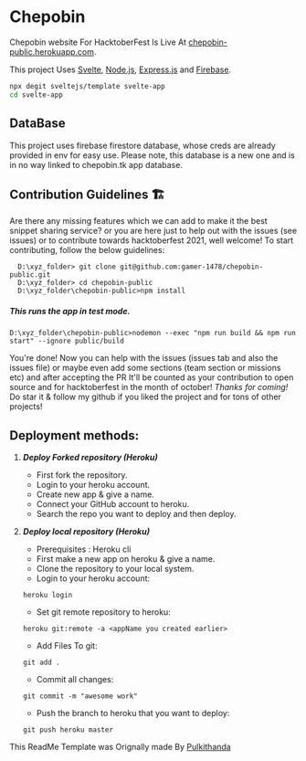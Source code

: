 # Chepobin

Chepobin website For HacktoberFest Is Live At [chepobin-public.herokuapp.com](https://chepobin-public.herokuapp.com).

This project Uses [Svelte](https://svelte.dev), [Node.js](https://nodejs.org/en/), [Express.js](https://expressjs.com/) and [Firebase](https://firebase.google.com/).

```bash
npx degit sveltejs/template svelte-app
cd svelte-app
```

## DataBase

This project uses firebase firestore database, whose creds are already provided in env for easy use. Please note, this database is a new one and is in no way linked to chepobin.tk app database.

## Contribution Guidelines 🏗

Are there any missing features which we can add to make it the best snippet sharing service? or you are here just to help out with the issues (see issues) or to contribute towards hacktoberfest 2021, well welcome!
To start contributing, follow the below guidelines:

```
  D:\xyz_folder> git clone git@github.com:gamer-1478/chepobin-public.git
  D:\xyz_folder> cd chepobin-public
  D:\xyz_folder\chepobin-public>npm install
```

##### This runs the app in test mode.

```
D:\xyz_folder\chepobin-public>nodemon --exec "npm run build && npm run start" --ignore public/build
```

You're done! Now you can help with the issues (issues tab and also the issues file) or maybe even add some sections (team section or missions etc) and after accepting the PR
It'll be counted as your contribution to open source and for hacktoberfest in the month of october! <i>Thanks for coming!</i> Do star it & follow my github if you liked the project and for tons of other projects!

## Deployment methods:

1.  **_Deploy Forked repository (Heroku)_**

    - First fork the repository.
    - Login to your heroku account.
    - Create new app & give a name.
    - Connect your GitHub account to heroku.
    - Search the repo you want to deploy and then deploy.

2.  **_Deploy local repository (Heroku)_**

    - Prerequisites : Heroku cli
    - First make a new app on heroku & give a name.
    - Clone the repository to your local system.
    - Login to your heroku account:

    ```
    heroku login
    ```

    - Set git remote repository to heroku:

    ```
    heroku git:remote -a <appName you created earlier>
    ```

    - Add Files To git:

    ```
    git add .
    ```

    - Commit all changes:

    ```
    git commit -m "awesome work"
    ```

    - Push the branch to heroku that you want to deploy:

    ```
    git push heroku master
    ```

This ReadMe Template was Orignally made By [Pulkithanda](https://github.com/pulkithanda)